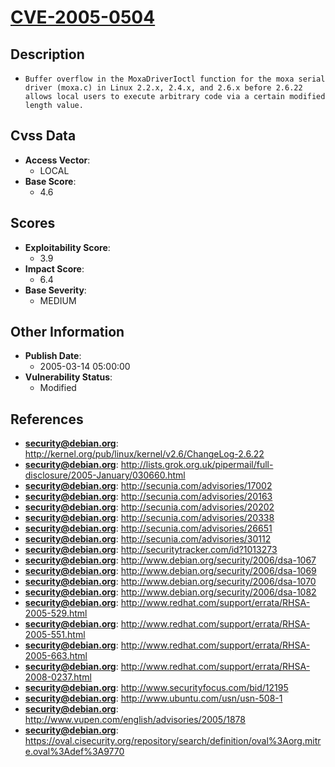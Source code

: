 
# [CVE-2005-0504](http://kernel.org/pub/linux/kernel/v2.6/ChangeLog-2.6.22)

## Description

- `Buffer overflow in the MoxaDriverIoctl function for the moxa serial driver (moxa.c) in Linux 2.2.x, 2.4.x, and 2.6.x before 2.6.22 allows local users to execute arbitrary code via a certain modified length value.`

## Cvss Data

- **Access Vector**:
  - LOCAL
- **Base Score**:
  - 4.6

## Scores

- **Exploitability Score**:
  - 3.9
- **Impact Score**:
  - 6.4
- **Base Severity**:
  - MEDIUM

## Other Information

- **Publish Date**:
  - 2005-03-14 05:00:00
- **Vulnerability Status**:
  - Modified

## References

- **security@debian.org**: http://kernel.org/pub/linux/kernel/v2.6/ChangeLog-2.6.22
- **security@debian.org**: http://lists.grok.org.uk/pipermail/full-disclosure/2005-January/030660.html
- **security@debian.org**: http://secunia.com/advisories/17002
- **security@debian.org**: http://secunia.com/advisories/20163
- **security@debian.org**: http://secunia.com/advisories/20202
- **security@debian.org**: http://secunia.com/advisories/20338
- **security@debian.org**: http://secunia.com/advisories/26651
- **security@debian.org**: http://secunia.com/advisories/30112
- **security@debian.org**: http://securitytracker.com/id?1013273
- **security@debian.org**: http://www.debian.org/security/2006/dsa-1067
- **security@debian.org**: http://www.debian.org/security/2006/dsa-1069
- **security@debian.org**: http://www.debian.org/security/2006/dsa-1070
- **security@debian.org**: http://www.debian.org/security/2006/dsa-1082
- **security@debian.org**: http://www.redhat.com/support/errata/RHSA-2005-529.html
- **security@debian.org**: http://www.redhat.com/support/errata/RHSA-2005-551.html
- **security@debian.org**: http://www.redhat.com/support/errata/RHSA-2005-663.html
- **security@debian.org**: http://www.redhat.com/support/errata/RHSA-2008-0237.html
- **security@debian.org**: http://www.securityfocus.com/bid/12195
- **security@debian.org**: http://www.ubuntu.com/usn/usn-508-1
- **security@debian.org**: http://www.vupen.com/english/advisories/2005/1878
- **security@debian.org**: https://oval.cisecurity.org/repository/search/definition/oval%3Aorg.mitre.oval%3Adef%3A9770
